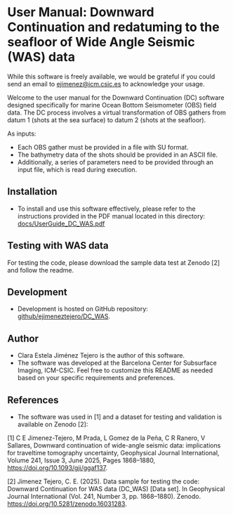 # User Manual: Downward Continuation and redatuming to the seafloor of Wide Angle Seismic (WAS) data

While this software is freely available, we would be grateful if you could send an email to ejimenez@icm.csic.es to acknowledge your usage.

Welcome to the user manual for the Downward Continuation (DC) software designed specifically for marine Ocean Bottom Seismometer (OBS) field data. The DC process involves a virtual transformation of OBS gathers from datum 1 (shots at the sea surface) to datum 2 (shots at the seafloor).

As inputs:
- Each OBS gather must be provided in a file with SU format.
- The bathymetry data of the shots should be provided in an ASCII file.
- Additionally, a series of parameters need to be provided through an input file, which is read during execution.

## Installation
- To install and use this software effectively, please refer to the instructions provided in the PDF manual located in this directory:  [docs/UserGuide_DC_WAS.pdf](docs/UserGuide_DC_WAS.pdf)

## Testing with WAS data
For testing the code, please download the sample data test at Zenodo [2] and follow the readme.

## Development
- Development is hosted on GitHub repository:
[github/ejimeneztejero/DC_WAS](https://github.com/ejimeneztejero/DC_WAS).

## Author
- Clara Estela Jiménez Tejero is the author of this software.
- The software was developed at the Barcelona Center for Subsurface Imaging, ICM-CSIC.
Feel free to customize this README as needed based on your specific requirements and preferences.

## References
- The software was used in [1] and a dataset for testing and validation is available on Zenodo [2]:
  
[1] C E Jimenez-Tejero, M Prada, L Gomez de la Peña, C R Ranero, V Sallares, Downward continuation of wide-angle seismic data: implications for traveltime tomography uncertainty, Geophysical Journal International, Volume 241, Issue 3, June 2025, Pages 1868–1880,  https://doi.org/10.1093/gji/ggaf137.

[2] Jimenez Tejero, C. E. (2025). Data sample for testing the code: Downward Continuation for WAS data (DC_WAS) [Data set]. In Geophysical Journal International (Vol. 241, Number 3, pp. 1868–1880). Zenodo. https://doi.org/10.5281/zenodo.16031283.

